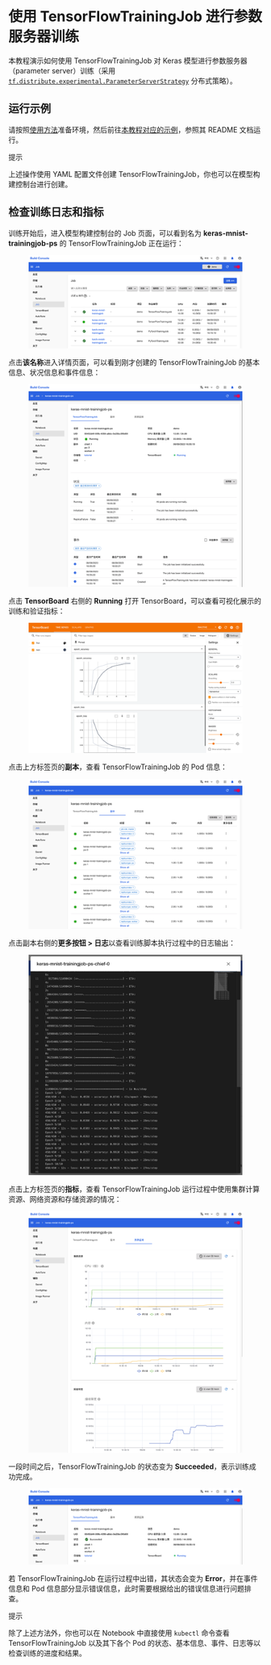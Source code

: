 # 使用 TensorFlowTrainingJob 进行参数服务器训练

本教程演示如何使用 TensorFlowTrainingJob 对 Keras 模型进行参数服务器（parameter server）训练（采用 <a target="_blank" rel="noopener noreferrer" href="https://www.tensorflow.org/api_docs/python/tf/distribute/experimental/ParameterServerStrategy">`tf.distribute.experimental.ParameterServerStrategy`</a> 分布式策略）。

## 运行示例

请按照<a target="_blank" rel="noopener noreferrer" href="https://github.com/t9k/tutorial-examples/blob/master/docs/README-zh.md#%E4%BD%BF%E7%94%A8%E6%96%B9%E6%B3%95">使用方法</a>准备环境，然后前往<a target="_blank" rel="noopener noreferrer" href="https://github.com/t9k/tutorial-examples/tree/master/job/tensorflowtrainingjob/ps">本教程对应的示例</a>，参照其 README 文档运行。

<aside class="note tip">
<div class="title">提示</div>

上述操作使用 YAML 配置文件创建 TensorFlowTrainingJob，你也可以在模型构建控制台进行创建。

</aside>

## 检查训练日志和指标

训练开始后，进入模型构建控制台的 Job 页面，可以看到名为 **keras-mnist-trainingjob-ps** 的 TensorFlowTrainingJob 正在运行：

<figure class="screenshot">
    <img alt="running" src="../assets/tasks/run-distributed-training/tensorflow/parameter-server-training/running.png" />
</figure>

点击**该名称**进入详情页面，可以看到刚才创建的 TensorFlowTrainingJob 的基本信息、状况信息和事件信息：

<figure class="screenshot">
    <img alt="details" src="../assets/tasks/run-distributed-training/tensorflow/parameter-server-training/details.png" />
</figure>

点击 **TensorBoard** 右侧的 **Running** 打开 TensorBoard，可以查看可视化展示的训练和验证指标：

<figure class="screenshot">
    <img alt="tensorboard" src="../assets/tasks/run-distributed-training/tensorflow/parameter-server-training/tensorboard.png" />
</figure>

点击上方标签页的**副本**，查看 TensorFlowTrainingJob 的 Pod 信息：

<figure class="screenshot">
    <img alt="replicas" src="../assets/tasks/run-distributed-training/tensorflow/parameter-server-training/replicas.png" />
</figure>

点击副本右侧的**更多按钮&nbsp;> 日志**以查看训练脚本执行过程中的日志输出：

<figure class="screenshot">
    <img alt="view-log" src="../assets/tasks/run-distributed-training/tensorflow/parameter-server-training/view-log.png" />
</figure>

点击上方标签页的**指标**，查看 TensorFlowTrainingJob 运行过程中使用集群计算资源、网络资源和存储资源的情况：

<figure class="screenshot">
    <img alt="replicas" src="../assets/tasks/run-distributed-training/tensorflow/parameter-server-training/metrics.png" />
</figure>

一段时间之后，TensorFlowTrainingJob 的状态变为 **Succeeded**，表示训练成功完成。

<figure class="screenshot">
    <img alt="done" src="../assets/tasks/run-distributed-training/tensorflow/parameter-server-training/done.png" />
</figure>

若 TensorFlowTrainingJob 在运行过程中出错，其状态会变为 **Error**，并在事件信息和 Pod 信息部分显示错误信息，此时需要根据给出的错误信息进行问题排查。

<aside class="note tip">
<div class="title">提示</div>

除了上述方法外，你也可以在 Notebook 中直接使用 `kubectl` 命令查看 TensorFlowTrainingJob 以及其下各个 Pod 的状态、基本信息、事件、日志等以检查训练的进度和结果。

</aside>
